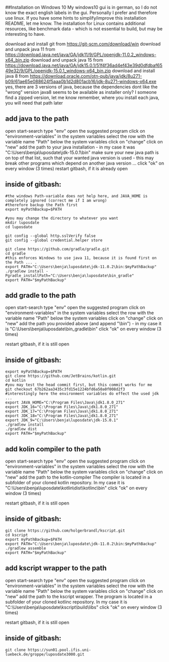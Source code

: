 ##Installation on Windows 10
My windows10 gui is in german, so I do not know the exact english labels in the gui.
Personally I prefer and therefore use linux.
If you have some hints to simplify/improve this installation README, let me know.
The installation for Linux contains additional resources, like benchmark data - which is not essential to build, but may be interesting to have.

download and install git from https://git-scm.com/download/win
download and unpack java 11 from https://download.java.net/java/GA/jdk11/9/GPL/openjdk-11.0.2_windows-x64_bin.zip
download and unpack java 15 from https://download.java.net/java/GA/jdk15.0.1/51f4f36ad4ef43e39d0dfdbaf6549e32/9/GPL/openjdk-15.0.1_windows-x64_bin.zip
download and install java 8 from https://download.oracle.com/otn-pub/java/jdk/8u271-b09/61ae65e088624f5aaa0b1d2d801acb16/jdk-8u271-windows-x64.exe
yes, there are 3 versions of java, because the dependencies dont like the "wrong" version
java8 seems to be available as installer only? I someone find a zipped version, let me know
remember, where you install each java, you will need that path later

## add java to the path

open start-search
type "env"
open the suggested program
click on "environment-variables"
in the system variables select the row with the variable name "Path"
below the system variables click on "change"
click on "new"
add the path to your java installation - in my case it was "C:\Users\benja\luposdate\jdk-15.0.1\bin"
make sure your new java path is on top of that list, such that your wanted java version is used - this may break other programs which depend on another java version ...
click "ok" on every window (3 times)
restart gitbash, if it is already open

## inside of gitbash:

```gitbash
#the windows Path-variable does not help here, and JAVA_HOME is completely ignored (correct me if I am wrong)
#therefore backup the Path first
export myPathBackup=$PATH

#you may change the directory to whatever you want
mkdir luposdate
cd luposdate

git config --global http.sslVerify false
git config --global credential.helper store

git clone https://github.com/gradle/gradle.git
cd gradle
#this enforces Windows to use java 11, because it is found first on the Path ... .
export PATH="C:\Users\benja\luposdate\jdk-11.0.2\bin:$myPathBackup"
./gradlew install -Pgradle_installPath="C:\Users\benja\luposdate\bin_gradle"
export PATH="$myPathBackup"
```

## add gradle to the path
open start-search
type "env"
open the suggested program
click on "environment-variables"
in the system variables select the row with the variable name "Path"
below the system variables click on "change"
click on "new"
add the path you provided above (and append "\bin") - in my case it is "C:\Users\benja\luposdate\bin_gradle\bin"
click "ok" on every window (3 times)

restart gitbash, if it is still open

## inside of gitbash:

```gitbash
export myPathBackup=$PATH
git clone https://github.com/JetBrains/kotlin.git
cd kotlin
#you may test the head commit first, but this commit works for me
git checkout 67b262aa3435c3fd15e1224bfd6a50a0f008d2f3
#interestingly here the environment variables do effect the used jdk ...
export JAVA_HOME="C:\Program Files\Java\jdk1.8.0_271"
export JDK_16="C:\Program Files\Java\jdk1.8.0_271"
export JDK_17="C:\Program Files\Java\jdk1.8.0_271"
export JDK_18="C:\Program Files\Java\jdk1.8.0_271"
export JDK_9="C:\Users\benja\luposdate\jdk-15.0.1"
./gradlew install
./gradlew dist
export PATH="$myPathBackup"
```

## add kolin compiler to the path
open start-search
type "env"
open the suggested program
click on "environment-variables"
in the system variables select the row with the variable name "Path"
below the system variables click on "change"
click on "new"
add the path to the kotlin-compiler The compiler is located in a subfolder of your cloned kotlin repository.
In my case it is "C:\Users\benja\luposdate\kotlin\dist\kotlinc\bin"
click "ok" on every window (3 times)

restart gitbash, if it is still open

## inside of gitbash:

```gitbash
git clone https://github.com/holgerbrandl/kscript.git
cd kscript
export myPathBackup=$PATH
export PATH="C:\Users\benja\luposdate\jdk-11.0.2\bin:$myPathBackup"
./gradlew assemble
export PATH="$myPathBackup"
```

## add kscript wrapper to the path
open start-search
type "env"
open the suggested program
click on "environment-variables"
in the system variables select the row with the variable name "Path"
below the system variables click on "change"
click on "new"
add the path to the kscript wrapper. The program is located in a subfolder of your cloned kotlinc repository.
In my case it is "C:\Users\benja\luposdate\kscript\build\libs"
click "ok" on every window (3 times)

restart gitbash, if it is still open

## inside of gitbash:


```gitbash
git clone https://sun01.pool.ifis.uni-luebeck.de/groppe/luposdate3000.git
```
